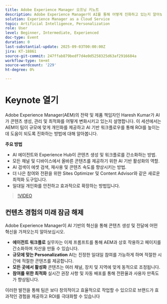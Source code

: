 ```yaml
---
title: Adobe Experience Manager 오프닝 키노트
description: Adobe Experience Manager이 AI를 통해 어떻게 진화하고 있는지 알아보십시오. 아젠틱 워크플로우, AI 검색, 규모에 따른 개인화 및 더 스마트한 콘텐츠 최적화를 살펴보십시오.
solution: Experience Manager as a Cloud Service
topic: Artificial Intelligence, Personalization
role: User
level: Beginner, Intermediate, Experienced
doc-type: Event
duration: 0
last-substantial-update: 2025-09-03T00:00:00Z
jira: KT-18861
source-git-commit: 247ffab879bedf7d4e0d5258325d63af2916684a
workflow-type: tm+mt
source-wordcount: '229'
ht-degree: 0%

---
```



# Keynote 열기

Adobe Experience Manager(AEM)의 전략 및 제품 책임자인 Haresh Kumar가 AI가 콘텐츠 생성, 관리 및 최적화를 어떻게 변화시키고 있는지 설명합니다. 이 세션에서는 AEM이 팀이 규모에 맞게 개인화를 제공하고 AI 기반 워크플로우를 통해 ROI를 높이는 데 도움이 되도록 진화하는 방법에 대해 알아봅니다.

**주요 방법**

* AI 에이전트와 Experience Hub이 콘텐츠 생성 및 워크플로를 간소화하는 방법.
* 모든 채널 및 디바이스에서 올바른 콘텐츠를 제공하기 위한 AI 기반 활성화의 역할.
* AI 검색이 에셋 검색, 재사용 및 콘텐츠 속도를 향상시키는 방법.
* 더 나은 참여와 전환을 위한 Sites Optimizer 및 Content Advisor와 같은 새로운 최적화 도구입니다.
* 일대일 개인화를 안전하고 효과적으로 확장하는 방법입니다.

>[!VIDEO](https://video.tv.adobe.com/v/3471386/?learn=on&enablevpops)


## 컨텐츠 경험의 미래 잠금 해제

Adobe Experience Manager이 AI 기반의 혁신을 통해 콘텐츠 생성 및 전달에 어떤 혁신을 가져오는지 알아보십시오.

* **에이전트 워크플로** 실무자는 이제 프롬프트를 통해 AEM과 상호 작용하고 페이지를 간소화하며 자산을 만들 수 있습니다.
* **규모에 맞는 Personalization** AI는 진정한 일대일 참여를 가능하게 하며 적절한 시간에 적절한 콘텐츠를 제공합니다.
* **모든 곳에서 활성화** 콘텐츠는 여러 채널, 장치 및 지역에 맞게 동적으로 조정됩니다.
* **참여를 위한 최적화** 실시간 권장 사항 및 자동 배포를 통해 전환율과 사용자 만족도가 향상됩니다.

이러한 발전을 통해 팀은 보다 창의적이고 효율적으로 작업할 수 있으므로 브랜드가 효과적인 경험을 제공하고 ROI를 극대화할 수 있습니다
